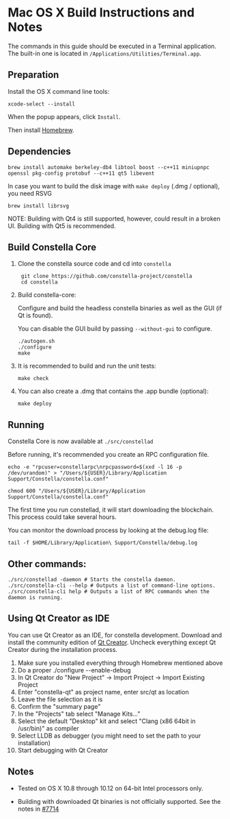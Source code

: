 Mac OS X Build Instructions and Notes
====================================
The commands in this guide should be executed in a Terminal application.
The built-in one is located in `/Applications/Utilities/Terminal.app`.

Preparation
-----------
Install the OS X command line tools:

`xcode-select --install`

When the popup appears, click `Install`.

Then install [Homebrew](http://brew.sh).

Dependencies
----------------------

    brew install automake berkeley-db4 libtool boost --c++11 miniupnpc openssl pkg-config protobuf --c++11 qt5 libevent

In case you want to build the disk image with `make deploy` (.dmg / optional), you need RSVG

    brew install librsvg

NOTE: Building with Qt4 is still supported, however, could result in a broken UI. Building with Qt5 is recommended.

Build Constella Core
------------------------

1. Clone the constella source code and cd into `constella`

        git clone https://github.com/constella-project/constella
        cd constella

2.  Build constella-core:

    Configure and build the headless constella binaries as well as the GUI (if Qt is found).

    You can disable the GUI build by passing `--without-gui` to configure.

        ./autogen.sh
        ./configure
        make

3.  It is recommended to build and run the unit tests:

        make check

4.  You can also create a .dmg that contains the .app bundle (optional):

        make deploy

Running
-------

Constella Core is now available at `./src/constellad`

Before running, it's recommended you create an RPC configuration file.

    echo -e "rpcuser=constellarpc\nrpcpassword=$(xxd -l 16 -p /dev/urandom)" > "/Users/${USER}/Library/Application Support/Constella/constella.conf"

    chmod 600 "/Users/${USER}/Library/Application Support/Constella/constella.conf"

The first time you run constellad, it will start downloading the blockchain. This process could take several hours.

You can monitor the download process by looking at the debug.log file:

    tail -f $HOME/Library/Application\ Support/Constella/debug.log

Other commands:
-------

    ./src/constellad -daemon # Starts the constella daemon.
    ./src/constella-cli --help # Outputs a list of command-line options.
    ./src/constella-cli help # Outputs a list of RPC commands when the daemon is running.

Using Qt Creator as IDE
------------------------
You can use Qt Creator as an IDE, for constella development.
Download and install the community edition of [Qt Creator](https://www.qt.io/download/).
Uncheck everything except Qt Creator during the installation process.

1. Make sure you installed everything through Homebrew mentioned above
2. Do a proper ./configure --enable-debug
3. In Qt Creator do "New Project" -> Import Project -> Import Existing Project
4. Enter "constella-qt" as project name, enter src/qt as location
5. Leave the file selection as it is
6. Confirm the "summary page"
7. In the "Projects" tab select "Manage Kits..."
8. Select the default "Desktop" kit and select "Clang (x86 64bit in /usr/bin)" as compiler
9. Select LLDB as debugger (you might need to set the path to your installation)
10. Start debugging with Qt Creator

Notes
-----

* Tested on OS X 10.8 through 10.12 on 64-bit Intel processors only.

* Building with downloaded Qt binaries is not officially supported. See the notes in [#7714](https://github.com/bitcoin/bitcoin/issues/7714)
